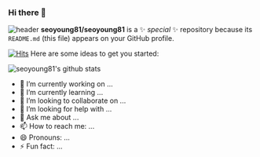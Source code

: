 ### Hi there 👋
![header](https://capsule-render.vercel.app/api?type=wave&color=auto&height=300&section=header&text=seoyoung%2081&fontSize=90)
**seoyoung81/seoyoung81** is a ✨ _special_ ✨ repository because its `README.md` (this file) appears on your GitHub profile.

[![Hits](https://hits.seeyoufarm.com/api/count/incr/badge.svg?url=https%3A%2F%2Fgithub.com%2Fseoyoung81&count_bg=%2363A8E6&title_bg=%23555555&icon=icloud.svg&icon_color=%23E7E7E7&title=hits&edge_flat=false)](https://hits.seeyoufarm.com)
Here are some ideas to get you started:

![seoyoung81's github stats](https://github-readme-stats.vercel.app/api?username=seoyoung81&show_icons=true)

- 🔭 I’m currently working on ...
- 🌱 I’m currently learning ...
- 👯 I’m looking to collaborate on ...
- 🤔 I’m looking for help with ...
- 💬 Ask me about ...
- 📫 How to reach me: ...
- 😄 Pronouns: ...
- ⚡ Fun fact: ...
